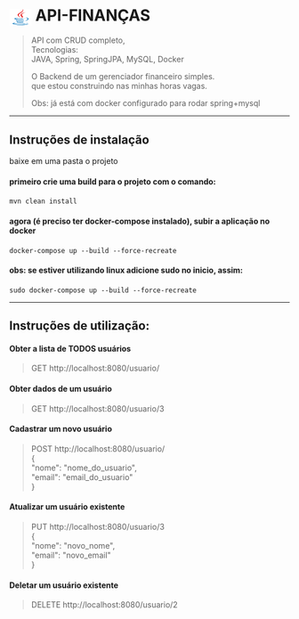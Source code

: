 # <img align="center" alt="Java" height="30" width="40" src="https://raw.githubusercontent.com/devicons/devicon/master/icons/java/java-original.svg"> API-FINANÇAS 

 
> API com CRUD completo,  
> Tecnologias:  
> JAVA, Spring, SpringJPA, MySQL, Docker  
>
> O Backend de um gerenciador financeiro simples.  
> que estou construindo nas minhas horas vagas.  
>
>
> Obs: já está com docker configurado para rodar spring+mysql


---

## Instruções de instalação
baixe em uma pasta o projeto

#### primeiro crie uma build para o projeto com o comando:
    mvn clean install

#### agora (é preciso ter docker-compose instalado), subir a aplicação no docker
    docker-compose up --build --force-recreate

#### obs: se estiver utilizando linux adicione sudo no inicio, assim:  
    sudo docker-compose up --build --force-recreate

---
## Instruções de utilização:
#### Obter a lista de TODOS usuários
> GET    http://localhost:8080/usuario/  


#### Obter dados de um usuário  
> GET    http://localhost:8080/usuario/3  


#### Cadastrar um novo usuário
> POST    http://localhost:8080/usuario/  
> {  
>    "nome": "nome_do_usuario",  
>    "email": "email_do_usuario"  
> }  


#### Atualizar um usuário existente
> PUT    http://localhost:8080/usuario/3  
> {  
>    "nome": "novo_nome",  
>    "email": "novo_email"  
> }  


#### Deletar um usuário existente
> DELETE    http://localhost:8080/usuario/2  
  
